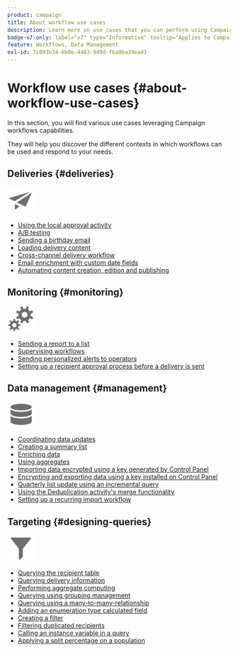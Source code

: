 ```yaml
---
product: campaign
title: About workflow use cases
description: Learn more on use cases that you can perform using Campaign Classic workflows
badge-v7-only: label="v7" type="Informative" tooltip="Applies to Campaign Classic v7 only"
feature: Workflows, Data Management
exl-id: 7c093b34-6b0e-4403-9d9d-fba9ba39ea41
---
```

# Workflow use cases {#about-workflow-use-cases}



In this section, you will find various use cases leveraging Campaign workflows capabilities.

They will help you discover the different contexts in which workflows can be used and respond to your needs.

## Deliveries {#deliveries}

<img src="assets/do-not-localize/icon_send.svg" width="60px">

* [Using the local approval activity](using-the-local-approval-activity.md)
* [A/B testing](../../delivery/using/a-b-testing-use-case.md)
* [Sending a birthday email](sending-a-birthday-email.md)
* [Loading delivery content](loading-delivery-content.md)
* [Cross-channel delivery workflow](cross-channel-delivery-workflow.md)
* [Email enrichment with custom date fields](email-enrichment-with-custom-date-fields.md)
* [Automating content creation, edition and publishing](../../delivery/using/automating-via-workflows.md#examples)

## Monitoring {#monitoring}

<img src="assets/do-not-localize/icon_monitoring.svg" width="60px">

* [Sending a report to a list](sending-a-report-to-a-list.md)
* [Supervising workflows](supervising-workflows.md)
* [Sending personalized alerts to operators](sending-personalized-alerts-to-operators.md)
* [Setting up a recipient approval process before a delivery is sent](using-the-local-approval-activity.md)

## Data management {#management}

<img src="assets/do-not-localize/icon_manage.svg" width="60px">

* [Coordinating data updates](coordinating-data-updates.md)
* [Creating a summary list](creating-a-summary-list.md)
* [Enriching data](enriching-data.md)
* [Using aggregates](using-aggregates.md)
* [Importing data encrypted using a key generated by Control Panel](../../platform/using/unzip-decrypt.md)
* [Encrypting and exporting data using a key installed on Control Panel](how-to-use-workflow-data.md#use-case-gpg-encrypt)
* [Quarterly list update using an incremental query](quarterly-list-update.md)
* [Using the Deduplication activity's merge functionality](deduplication-merge.md)
* [Setting up a recurring import workflow](recurring-import-workflow.md)

## Targeting {#designing-queries}

<img src="assets/do-not-localize/icon_filter.svg" width="60px">

* [Querying the recipient table](querying-recipient-table.md)
* [Querying delivery information](querying-delivery-information.md)
* [Performing aggregate computing](performing-aggregate-computing.md)
* [Querying using grouping management](querying-using-grouping-management.md)
* [Querying using a many-to-many-relationship](querying-using-many-to-many-relationship.md)
* [Adding an enumeration type calculated field](adding-enumeration-type-calculated-field.md)
* [Creating a filter](creating-a-filter.md)
* [Filtering duplicated recipients](filtering-duplicated-recipients.md)
* [Calling an instance variable in a query](javascript-scripts-and-templates.md#calling-an-instance-variable-in-a-query)
* [Applying a split percentage on a population](javascript-scripts-and-templates.md#example)
